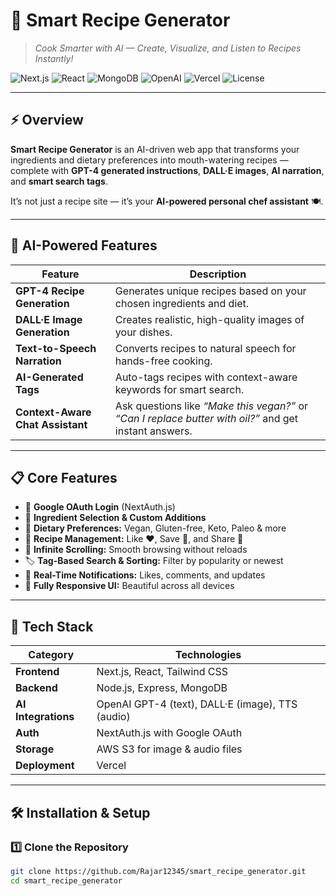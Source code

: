 # 🍳 Smart Recipe Generator  
> *Cook Smarter with AI — Create, Visualize, and Listen to Recipes Instantly!*

![Next.js](https://img.shields.io/badge/Next.js-black?style=for-the-badge&logo=next.js)
![React](https://img.shields.io/badge/React-20232A?style=for-the-badge&logo=react&logoColor=61DAFB)
![MongoDB](https://img.shields.io/badge/MongoDB-%234ea94b.svg?style=for-the-badge&logo=mongodb&logoColor=white)
![OpenAI](https://img.shields.io/badge/OpenAI-412991?style=for-the-badge&logo=openai&logoColor=white)
![Vercel](https://img.shields.io/badge/Deployed_on-Vercel-black?style=for-the-badge&logo=vercel)
![License](https://img.shields.io/badge/License-MIT-blue?style=for-the-badge)

---

## ⚡️ Overview
**Smart Recipe Generator** is an AI-driven web app that transforms your ingredients and dietary preferences into mouth-watering recipes — complete with **GPT-4 generated instructions**, **DALL·E images**, **AI narration**, and **smart search tags**.  

It’s not just a recipe site — it’s your **AI-powered personal chef assistant** 🍽️.

---

## 🤖 AI-Powered Features

| Feature | Description |
|----------|-------------|
| **GPT-4 Recipe Generation** | Generates unique recipes based on your chosen ingredients and diet. |
| **DALL·E Image Generation** | Creates realistic, high-quality images of your dishes. |
| **Text-to-Speech Narration** | Converts recipes to natural speech for hands-free cooking. |
| **AI-Generated Tags** | Auto-tags recipes with context-aware keywords for smart search. |
| **Context-Aware Chat Assistant** | Ask questions like *“Make this vegan?”* or *“Can I replace butter with oil?”* and get instant answers. |

---

## 📋 Core Features

- 🔐 **Google OAuth Login** (NextAuth.js)
- 🧂 **Ingredient Selection & Custom Additions**
- 🥗 **Dietary Preferences:** Vegan, Gluten-free, Keto, Paleo & more
- 📖 **Recipe Management:** Like ❤️, Save 💾, and Share 🔗
- 🔄 **Infinite Scrolling:** Smooth browsing without reloads
- 🏷️ **Tag-Based Search & Sorting:** Filter by popularity or newest
- 🔔 **Real-Time Notifications:** Likes, comments, and updates
- 📱 **Fully Responsive UI:** Beautiful across all devices

---

## 🧠 Tech Stack

| Category | Technologies |
|-----------|---------------|
| **Frontend** | Next.js, React, Tailwind CSS |
| **Backend** | Node.js, Express, MongoDB |
| **AI Integrations** | OpenAI GPT-4 (text), DALL·E (image), TTS (audio) |
| **Auth** | NextAuth.js with Google OAuth |
| **Storage** | AWS S3 for image & audio files |
| **Deployment** | Vercel |

---

## 🛠️ Installation & Setup

### 1️⃣ Clone the Repository
```bash
git clone https://github.com/Rajar12345/smart_recipe_generator.git
cd smart_recipe_generator
